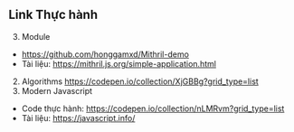
## Link Thực hành 
3. Module
- https://github.com/honggamxd/Mithril-demo
- Tài liệu: https://mithril.js.org/simple-application.html
2. Algorithms
https://codepen.io/collection/XjGBBg?grid_type=list
1. Modern Javascript
- Code thực hành: https://codepen.io/collection/nLMRvm?grid_type=list
- Tài liệu: https://javascript.info/



